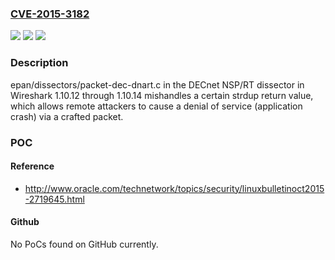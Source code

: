 ### [CVE-2015-3182](https://cve.mitre.org/cgi-bin/cvename.cgi?name=CVE-2015-3182)
![](https://img.shields.io/static/v1?label=Product&message=n%2Fa&color=blue)
![](https://img.shields.io/static/v1?label=Version&message=n%2Fa&color=blue)
![](https://img.shields.io/static/v1?label=Vulnerability&message=n%2Fa&color=brighgreen)

### Description

epan/dissectors/packet-dec-dnart.c in the DECnet NSP/RT dissector in Wireshark 1.10.12 through 1.10.14 mishandles a certain strdup return value, which allows remote attackers to cause a denial of service (application crash) via a crafted packet.

### POC

#### Reference
- http://www.oracle.com/technetwork/topics/security/linuxbulletinoct2015-2719645.html

#### Github
No PoCs found on GitHub currently.

